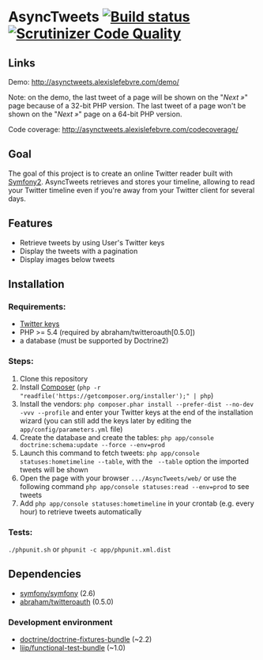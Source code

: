 # AsyncTweets [![Build status][Master image]][Master] [![Scrutinizer Code Quality][Scrutinizer image]][Scrutinizer]

## Links

Demo: http://asynctweets.alexislefebvre.com/demo/

Note: on the demo, the last tweet of a page will be shown on the "*Next »*" page because of a 32-bit PHP version.
The last tweet of a page won't be shown on the "*Next »*" page on a 64-bit PHP version.

Code coverage: http://asynctweets.alexislefebvre.com/codecoverage/

## Goal

The goal of this project is to create an online Twitter reader built with [Symfony2][Symfony2].
AsyncTweets retrieves and stores your timeline, allowing to read your Twitter timeline even if you're away from your Twitter client for several days.

## Features

 - Retrieve tweets by using User's Twitter keys
 - Display the tweets with a pagination
 - Display images below tweets

## Installation

### Requirements:

 - [Twitter keys][Twitter keys]
 - PHP >= 5.4 (required by abraham/twitteroauth[0.5.0])
 - a database (must be supported by Doctrine2)

### Steps:
 
 1. Clone this repository
 2. Install [Composer][Composer] (`php -r "readfile('https://getcomposer.org/installer');" | php`)
 3. Install the vendors: `php composer.phar install --prefer-dist --no-dev -vvv --profile` and enter your Twitter keys at the end of the installation wizard (you can still add the keys later by editing the `app/config/parameters.yml` file)
 4. Create the database and create the tables: `php app/console doctrine:schema:update --force --env=prod`
 5. Launch this command to fetch tweets: `php app/console statuses:hometimeline --table`, with the ` --table` option the imported tweets will be shown
 6. Open the page with your browser `.../AsyncTweets/web/` or use the following command `php app/console statuses:read --env=prod` to see tweets
 7. Add `php app/console statuses:hometimeline` in your crontab (e.g. every hour) to retrieve tweets automatically

### Tests:

`./phpunit.sh` or `phpunit -c app/phpunit.xml.dist`

## Dependencies

 - [symfony/symfony][Symfony2 GitHub] (2.6)
 - [abraham/twitteroauth][twitteroauth] (0.5.0)
 
### Development environment

 - [doctrine/doctrine-fixtures-bundle][doctrine-fixtures-bundle] (~2.2)
 - [liip/functional-test-bundle][functional-test-bundle] (~1.0)

[Master image]: https://travis-ci.org/alexislefebvre/AsyncTweets.svg?branch=master
[Master]: https://travis-ci.org/alexislefebvre/AsyncTweets
[Scrutinizer image]: https://scrutinizer-ci.com/g/alexislefebvre/AsyncTweets/badges/quality-score.png?b=master
[Scrutinizer]: https://scrutinizer-ci.com/g/alexislefebvre/AsyncTweets/?branch=master
[Symfony2]: http://symfony.com/
[Twitter keys]: https://apps.twitter.com/
[Composer]: https://getcomposer.org/download/
[Symfony2 GitHub]: https://github.com/symfony/symfony
[twitteroauth]: https://github.com/abraham/twitteroauth
[doctrine-fixtures-bundle]: https://github.com/doctrine/doctrine-fixtures-bundle
[functional-test-bundle]: https://github.com/liip/functional-test-bundle
